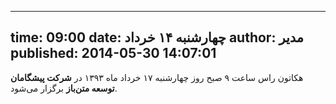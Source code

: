 ----------
time: 09:00
date: چهارشنبه ۱۴ خرداد
author: مدیر
published: 2014-05-30 14:07:01
----------
هکاتون راس ساعت ۹ صبح روز چهارشنبه ۱۷ خرداد ماه ۱۳۹۳ در **شرکت پیشگامان توسعه متن‌باز** برگزار می‌شود. 
